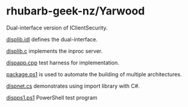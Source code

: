 # rhubarb-geek-nz/Yarwood

Dual-interface version of IClientSecurity.

[displib.idl](displib/displib.idl) defines the dual-interface.

[displib.c](displib/displib.c) implements the inproc server.

[dispapp.cpp](dispapp/dispapp.cpp) test harness for implementation.

[package.ps1](package.ps1) is used to automate the building of multiple architectures.

[dispnet.cs](dispnet/dispnet.cs) demonstrates using import library with C#.

[dispps1.ps1](dispps1/dispps1.ps1) PowerShell test program
